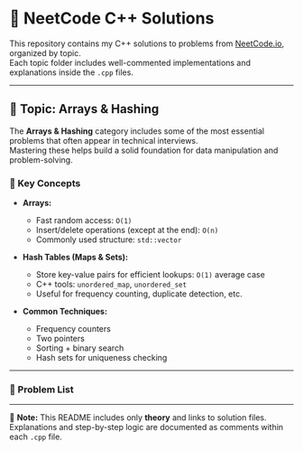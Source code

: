 # 🧠 NeetCode C++ Solutions  

This repository contains my C++ solutions to problems from [NeetCode.io](https://neetcode.io/), organized by topic.  
Each topic folder includes well-commented implementations and explanations inside the `.cpp` files.  

---

## 📂 Topic: Arrays & Hashing  

The **Arrays & Hashing** category includes some of the most essential problems that often appear in technical interviews.  
Mastering these helps build a solid foundation for data manipulation and problem-solving.

### 📘 Key Concepts

- **Arrays:**
  * Fast random access: `O(1)`
  * Insert/delete operations (except at the end): `O(n)`
  * Commonly used structure: `std::vector`

- **Hash Tables (Maps & Sets):**
  * Store key-value pairs for efficient lookups: `O(1)` average case
  * C++ tools: `unordered_map`, `unordered_set`
  * Useful for frequency counting, duplicate detection, etc.
 
- **Common Techniques:**
  * Frequency counters
  * Two pointers
  * Sorting + binary search
  * Hash sets for uniqueness checking
 
---  

### 🔗 Problem List  

---  

📌 **Note:** This README includes only **theory** and links to solution files.  
Explanations and step-by-step logic are documented as comments within each `.cpp` file.


